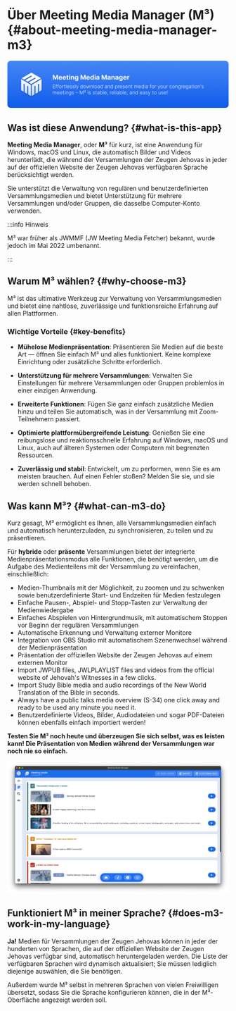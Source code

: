 # Über Meeting Media Manager (M³) {#about-meeting-media-manager-m3}

![M³ banner](./../assets/m3-banner.png)

## Was ist diese Anwendung? {#what-is-this-app}

**Meeting Media Manager**, oder **M³** für kurz, ist eine Anwendung für Windows, macOS und Linux, die automatisch Bilder und Videos herunterlädt, die während der Versammlungen der Zeugen Jehovas in jeder auf der offiziellen Website der Zeugen Jehovas verfügbaren Sprache berücksichtigt werden.

Sie unterstützt die Verwaltung von regulären und benutzerdefinierten Versammlungsmedien und bietet Unterstützung für mehrere Versammlungen und/oder Gruppen, die dasselbe Computer-Konto verwenden.

:::info Hinweis

M³ war früher als JWMMF (JW Meeting Media Fetcher) bekannt, wurde jedoch im Mai 2022 umbenannt.

:::

## Warum M³ wählen? {#why-choose-m3}

M³ ist das ultimative Werkzeug zur Verwaltung von Versammlungsmedien und bietet eine nahtlose, zuverlässige und funktionsreiche Erfahrung auf allen Plattformen.

### Wichtige Vorteile {#key-benefits}

- **Mühelose Medienpräsentation**: Präsentieren Sie Medien auf die beste Art — öffnen Sie einfach M³ und alles funktioniert. Keine komplexe Einrichtung oder zusätzliche Schritte erforderlich.

- **Unterstützung für mehrere Versammlungen**: Verwalten Sie Einstellungen für mehrere Versammlungen oder Gruppen problemlos in einer einzigen Anwendung.

- **Erweiterte Funktionen**: Fügen Sie ganz einfach zusätzliche Medien hinzu und teilen Sie automatisch, was in der Versammlung mit Zoom-Teilnehmern passiert.

- **Optimierte plattformübergreifende Leistung**: Genießen Sie eine reibungslose und reaktionsschnelle Erfahrung auf Windows, macOS und Linux, auch auf älteren Systemen oder Computern mit begrenzten Ressourcen.

- **Zuverlässig und stabil**: Entwickelt, um zu performen, wenn Sie es am meisten brauchen. Auf einen Fehler stoßen? Melden Sie sie, und sie werden schnell behoben.

## Was kann M³? {#what-can-m3-do}

Kurz gesagt, M³ ermöglicht es Ihnen, alle Versammlungsmedien einfach und automatisch herunterzuladen, zu synchronisieren, zu teilen und zu präsentieren.

Für **hybride** oder **präsente** Versammlungen bietet der integrierte Medienpräsentationsmodus alle Funktionen, die benötigt werden, um die Aufgabe des Medienteilens mit der Versammlung zu vereinfachen, einschließlich:

- Medien-Thumbnails mit der Möglichkeit, zu zoomen und zu schwenken sowie benutzerdefinierte Start- und Endzeiten für Medien festzulegen
- Einfache Pausen-, Abspiel- und Stopp-Tasten zur Verwaltung der Medienwiedergabe
- Einfaches Abspielen von Hintergrundmusik, mit automatischem Stoppen vor Beginn der regulären Versammlungen
- Automatische Erkennung und Verwaltung externer Monitore
- Integration von OBS Studio mit automatischem Szenenwechsel während der Medienpräsentation
- Präsentation der offiziellen Website der Zeugen Jehovas auf einem externen Monitor
- Import JWPUB files, JWLPLAYLIST files and videos from the official website of Jehovah's Witnesses in a few clicks.
- Import Study Bible media and audio recordings of the New World Translation of the Bible in seconds.
- Always have a public talks media overview (S-34) one click away and ready to be used any minute you need it.
- Benutzerdefinierte Videos, Bilder, Audiodateien und sogar PDF-Dateien können ebenfalls einfach importiert werden!

**Testen Sie M³ noch heute und überzeugen Sie sich selbst, was es leisten kann! Die Präsentation von Medien während der Versammlungen war noch nie so einfach.**

![M³ preview](./../assets/m3-preview.png)

## Funktioniert M³ in meiner Sprache? {#does-m3-work-in-my-language}

**Ja!** Medien für Versammlungen der Zeugen Jehovas können in jeder der hunderten von Sprachen, die auf der offiziellen Website der Zeugen Jehovas verfügbar sind, automatisch heruntergeladen werden. Die Liste der verfügbaren Sprachen wird dynamisch aktualisiert; Sie müssen lediglich diejenige auswählen, die Sie benötigen.

Außerdem wurde M³ selbst in mehreren Sprachen von vielen Freiwilligen übersetzt, sodass Sie die Sprache konfigurieren können, die in der M³-Oberfläche angezeigt werden soll.
